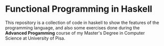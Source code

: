 # Functional Programming in Haskell
This repository is a collection of code in haskell to show the features of the programming language, and also some exercises done during the **Advanced Progamming** course of my Master's Degree in Computer Science at University of Pisa.